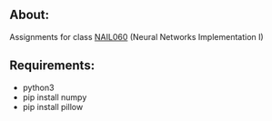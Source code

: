 ## About:  

Assignments for class [NAIL060](https://is.cuni.cz/studium/predmety/index.php?do=predmet&kod=NAIL060) (Neural Networks Implementation I)

## Requirements:
- python3
- pip install numpy
- pip install pillow